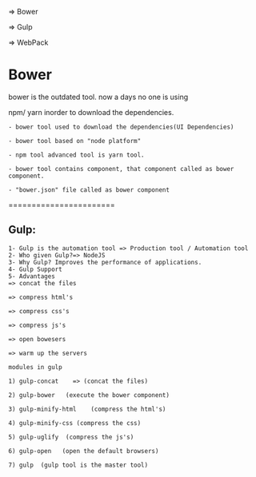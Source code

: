 => Bower

=> Gulp

=> WebPack

# Bower

bower is the outdated tool. now a days no one is using

npm/ yarn inorder to download the dependencies.

    - bower tool used to download the dependencies(UI Dependencies)

    - bower tool based on "node platform"

    - npm tool advanced tool is yarn tool.

    - bower tool contains component, that component called as bower component.

    - "bower.json" file called as bower component

=======================

## Gulp:

    1- Gulp is the automation tool => Production tool / Automation tool
    2- Who given Gulp?=> NodeJS
    3- Why Gulp? Improves the performance of applications.
    4- Gulp Support
    5- Advantages
    => concat the files

    => compress html's

    => compress css's

    => compress js's

    => open bowesers

    => warm up the servers

    modules in gulp

    1) gulp-concat    => (concat the files)

    2) gulp-bower   (execute the bower component)

    3) gulp-minify-html    (compress the html's)

    4) gulp-minify-css (compress the css)

    5) gulp-uglify  (compress the js's)

    6) gulp-open   (open the default browsers)

    7) gulp  (gulp tool is the master tool)
